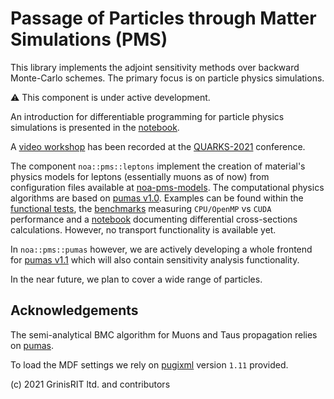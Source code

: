 # Passage of Particles through Matter Simulations (PMS) 

This library implements the adjoint sensitivity methods over backward Monte-Carlo schemes.
The primary focus is on particle physics simulations.

:warning: This component is under active development.

An introduction for differentiable programming for particle physics 
simulations is presented in the 
[notebook](differentiable_programming_pms.ipynb). 

A [video workshop](https://www.youtube.com/watch?v=nJm_jbX6tJc)
has been recorded at the 
[QUARKS-2021](https://www.youtube.com/channel/UCXdL4IpBP3LqmUO2EqNCYxA) 
conference.

The component `noa::pms::leptons` implement the creation of material's physics models 
for leptons (essentially muons as of now) from configuration files available at
[noa-pms-models](https://github.com/grinisrit/noa-pms-models). 
The computational physics algorithms are based on 
[pumas v1.0](https://github.com/niess/pumas/releases/tag/v1.0). 
Examples can be found within the 
[functional tests](../../test/pms), 
the [benchmarks](../../benchmark) 
measuring `CPU/OpenMP` vs `CUDA` performance
and a [notebook](muon_dcs_calc.ipynb) 
documenting differential cross-sections calculations.
However, no transport functionality is available yet.

In `noa::pms::pumas` however, we are actively developing a whole frontend for 
[pumas v1.1](https://github.com/niess/pumas/releases/tag/v1.1)
which will also contain sensitivity analysis functionality. 

In the near future, we plan to cover 
a wide range of particles. 

## Acknowledgements

The semi-analytical BMC algorithm for Muons and Taus propagation relies on 
[pumas](https://github.com/niess/pumas).

To load the MDF settings we rely on 
[pugixml](https://github.com/zeux/pugixml)  version `1.11` provided.

(c) 2021 GrinisRIT ltd. and contributors
